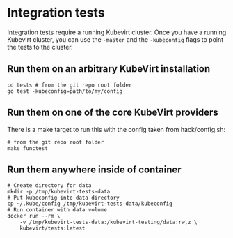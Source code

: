 # Integration tests

Integration tests require a running Kubevirt cluster.  Once you have a running
Kubevirt cluster, you can use the `-master` and the `-kubeconfig` flags to
point the tests to the cluster.

## Run them on an arbitrary KubeVirt installation

```
cd tests # from the git repo root folder
go test -kubeconfig=path/to/my/config
```

## Run them on one of the core KubeVirt providers

There is a make target to run this with the config
taken from hack/config.sh:

```
# from the git repo root folder
make functest
```

## Run them anywhere inside of container

```
# Create directory for data
mkdir -p /tmp/kubevirt-tests-data
# Put kubeconfig into data directory
cp ~/.kube/config /tmp/kubevirt-tests-data/kubeconfig
# Run container with data volume
docker run --rm \
    -v /tmp/kubevirt-tests-data:/kubevirt-testing/data:rw,z \
    kubevirt/tests:latest
```
